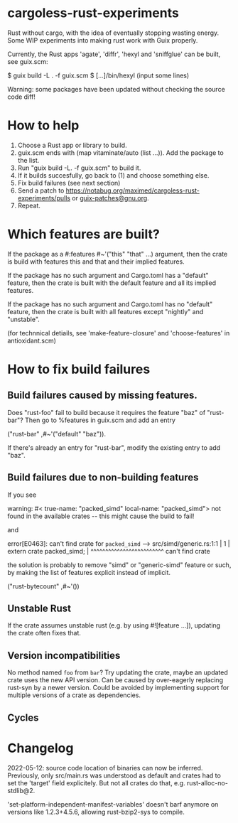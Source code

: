 # cargoless-rust-experiments

Rust without cargo, with the idea of eventually stopping wasting energy.  Some WIP experiments into making rust work with Guix properly.

Currently, the Rust apps 'agate', 'diffr', 'hexyl and 'sniffglue' can be built, see guix.scm:

$ guix build -L . -f guix.scm
$ [...]/bin/hexyl
(input some lines)

Warning: some packages have been updated without checking the source code diff!

# How to help

  1. Choose a Rust app or library to build.
  2. guix.scm ends with (map vitaminate/auto (list ...)). Add the package to the list.
  3. Run "guix build -L. -f guix.scm" to build it.
  4. If it builds succesfully, go back to (1) and choose something else.
  5. Fix build failures (see next section)
  6. Send a patch to <https://notabug.org/maximed/cargoless-rust-experiments/pulls>
     or guix-patches@gnu.org.
  7. Repeat.

# Which features are built?

If the package as a #:features #~'("this" "that" ...) argument, then the crate is
build with features this and that and their implied features.

If the package has no such argument and Cargo.toml has a "default" feature, then the
crate is built with the default feature and all its implied features.

If the package has no such argument and Cargo.toml has no "default" feature, then
the crate is built with all features except "nightly" and "unstable".

(for technnical detiails, see 'make-feature-closure' and 'choose-features' in
antioxidant.scm)

# How to fix build failures

## Build failures caused by missing features.

Does "rust-foo" fail to build because it requires the feature "baz" of "rust-bar"?
Then go to %features in guix.scm and add an entry

  ("rust-bar" ,#~'("default" "baz")).

If there's already an entry for "rust-bar", modify the existing entry to add "baz".

## Build failures due to non-building features

If you see

  warning: #<<crate-mapping> true-name: "packed_simd" local-name: "packed_simd"> not found in the available crates -- this might cause the build to fail!

and

error[E0463]: can't find crate for `packed_simd`
 --> src/simd/generic.rs:1:1
  |
1 | extern crate packed_simd;
  | ^^^^^^^^^^^^^^^^^^^^^^^^^ can't find crate

the solution is probably to remove "simd" or "generic-simd" feature or such,
by making the list of features explicit instead of implicit.

  ("rust-bytecount" ,#~'())

## Unstable Rust

If the crate assumes unstable rust (e.g. by using #![feature ...]),
updating the crate often fixes that.

## Version incompatibilities

No method named `foo` from `bar`?  Try updating the crate, maybe an updated crate uses the new API version.  Can be caused by over-eagerly replacing rust-syn by a newer version.  Could be avoided by implementing support for multiple versions of a crate as dependencies.

## Cycles

# Changelog

2022-05-12:
   source code location of binaries can now be inferred.  Previously, only src/main.rs was understood as default and crates had to set the 'target' field explicitely.  But not all crates do that, e.g. rust-alloc-no-stdlib@2.

   'set-platform-independent-manifest-variables' doesn't barf anymore on versions like 1.2.3+4.5.6,
   allowing rust-bzip2-sys to compile.